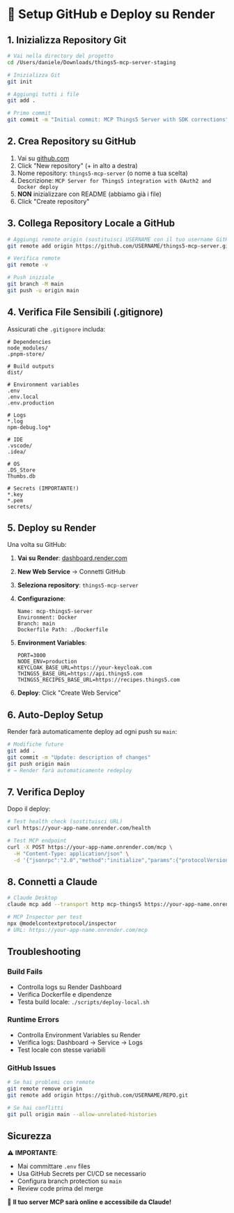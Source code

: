 # 🚀 Setup GitHub e Deploy su Render

## 1. Inizializza Repository Git

```bash
# Vai nella directory del progetto
cd /Users/daniele/Downloads/things5-mcp-server-staging

# Inizializza Git
git init

# Aggiungi tutti i file
git add .

# Primo commit
git commit -m "Initial commit: MCP Things5 Server with SDK corrections"
```

## 2. Crea Repository su GitHub

1. Vai su [github.com](https://github.com)
2. Click "New repository" (+ in alto a destra)
3. Nome repository: `things5-mcp-server` (o nome a tua scelta)
4. Descrizione: `MCP Server for Things5 integration with OAuth2 and Docker deploy`
5. **NON** inizializzare con README (abbiamo già i file)
6. Click "Create repository"

## 3. Collega Repository Locale a GitHub

```bash
# Aggiungi remote origin (sostituisci USERNAME con il tuo username GitHub)
git remote add origin https://github.com/USERNAME/things5-mcp-server.git

# Verifica remote
git remote -v

# Push iniziale
git branch -M main
git push -u origin main
```

## 4. Verifica File Sensibili (.gitignore)

Assicurati che `.gitignore` includa:

```
# Dependencies
node_modules/
.pnpm-store/

# Build outputs
dist/

# Environment variables
.env
.env.local
.env.production

# Logs
*.log
npm-debug.log*

# IDE
.vscode/
.idea/

# OS
.DS_Store
Thumbs.db

# Secrets (IMPORTANTE!)
*.key
*.pem
secrets/
```

## 5. Deploy su Render

Una volta su GitHub:

1. **Vai su Render**: [dashboard.render.com](https://dashboard.render.com)
2. **New Web Service** → Connetti GitHub
3. **Seleziona repository**: `things5-mcp-server`
4. **Configurazione**:
   ```
   Name: mcp-things5-server
   Environment: Docker
   Branch: main
   Dockerfile Path: ./Dockerfile
   ```

5. **Environment Variables**:
   ```
   PORT=3000
   NODE_ENV=production
   KEYCLOAK_BASE_URL=https://your-keycloak.com
   THINGS5_BASE_URL=https://api.things5.com
   THINGS5_RECIPES_BASE_URL=https://recipes.things5.com
   ```

6. **Deploy**: Click "Create Web Service"

## 6. Auto-Deploy Setup

Render farà automaticamente deploy ad ogni push su `main`:

```bash
# Modifiche future
git add .
git commit -m "Update: description of changes"
git push origin main
# → Render farà automaticamente redeploy
```

## 7. Verifica Deploy

Dopo il deploy:

```bash
# Test health check (sostituisci URL)
curl https://your-app-name.onrender.com/health

# Test MCP endpoint
curl -X POST https://your-app-name.onrender.com/mcp \
  -H "Content-Type: application/json" \
  -d '{"jsonrpc":"2.0","method":"initialize","params":{"protocolVersion":"2024-11-05","capabilities":{},"clientInfo":{"name":"test","version":"1.0"}},"id":1}'
```

## 8. Connetti a Claude

```bash
# Claude Desktop
claude mcp add --transport http mcp-things5 https://your-app-name.onrender.com/mcp

# MCP Inspector per test
npx @modelcontextprotocol/inspector
# URL: https://your-app-name.onrender.com/mcp
```

## Troubleshooting

### Build Fails
- Controlla logs su Render Dashboard
- Verifica Dockerfile e dipendenze
- Testa build locale: `./scripts/deploy-local.sh`

### Runtime Errors
- Controlla Environment Variables su Render
- Verifica logs: Dashboard → Service → Logs
- Test locale con stesse variabili

### GitHub Issues
```bash
# Se hai problemi con remote
git remote remove origin
git remote add origin https://github.com/USERNAME/REPO.git

# Se hai conflitti
git pull origin main --allow-unrelated-histories
```

## Sicurezza

⚠️ **IMPORTANTE**:
- Mai committare `.env` files
- Usa GitHub Secrets per CI/CD se necessario
- Configura branch protection su `main`
- Review code prima del merge

🎉 **Il tuo server MCP sarà online e accessibile da Claude!**
